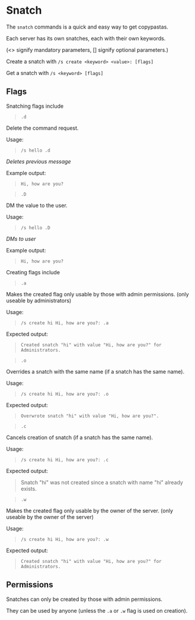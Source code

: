 # Snatch #

The `snatch` commands is a quick and easy way to get copypastas. 

Each server has its own snatches, each with their own keywords.

(<> signify mandatory parameters, [] signify optional parameters.)

Create a snatch with
`/s create <keyword> <value>: [flags]`

Get a snatch with
`/s <keyword> [flags]`

## Flags ##

Snatching flags include

>  `.d`

Delete the command request.

Usage:
> `/s hello .d`

*Deletes previous message*

Example output:
> `Hi, how are you?`



> `.D`

DM the value to the user.

Usage:
> `/s hello .D`

*DMs to user*

Example output:
> `Hi, how are you?`



Creating flags include

> `.a`

Makes the created flag only usable by those with admin permissions. (only useable by administrators)

Usage:
> `/s create hi Hi, how are you?: .a`

Expected output:
> `Created snatch "hi" with value "Hi, how are you?" for Administrators.`



> `.o`

Overrides a snatch with the same name (if a snatch has the same name).

Usage:
> `/s create hi Hi, how are you?: .o`

Expected output:
> `Overwrote snatch "hi" with value "Hi, how are you?".`



> `.c`

Cancels creation of snatch (if a snatch has the same name).

Usage:
> `/s create hi Hi, how are you?: .c`

Expected output:
> Snatch "hi" was not created since a snatch with name "hi" already exists.



> `.w`

Makes the created flag only usable by the owner of the server. (only useable by the owner of the server)

Usage:
> `/s create hi Hi, how are you?: .w`

Expected output:
> `Created snatch "hi" with value "Hi, how are you?" for Administrators.`



## Permissions ##

Snatches can only be created by those with admin permissions. 

They can be used by anyone (unless the `.a` or `.w` flag is used on creation).